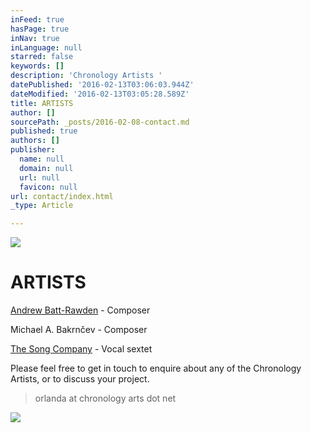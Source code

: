 ```yaml
---
inFeed: true
hasPage: true
inNav: true
inLanguage: null
starred: false
keywords: []
description: 'Chronology Artists '
datePublished: '2016-02-13T03:06:03.944Z'
dateModified: '2016-02-13T03:05:28.589Z'
title: ARTISTS
author: []
sourcePath: _posts/2016-02-08-contact.md
published: true
authors: []
publisher:
  name: null
  domain: null
  url: null
  favicon: null
url: contact/index.html
_type: Article

---
```

![](https://the-grid-user-content.s3-us-west-2.amazonaws.com/01e13f6b-b415-41b2-abe2-ecf5b6ea60b1.jpg)

# ARTISTS

[Andrew Batt-Rawden][0][][1] - Composer

Michael A. Bakrnčev - Composer

[The Song Company][2] - Vocal sextet

Please feel free to get in touch to enquire about any of the Chronology Artists, or to discuss your project. 
> 
> orlanda at chronology arts dot net 

![](https://the-grid-user-content.s3-us-west-2.amazonaws.com/25cb16e7-7cb9-4cfa-88d2-b56af9455d1e.jpg)

[0]: http://www.chronologyarts.net/andrew-batt-rawden/
[1]: http://thegrid.ai/chronologyarts/andrew-batt-rawden/
[2]: http://www.songcompany.com.au/staff/